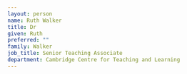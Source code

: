 ```yaml
---
layout: person
name: Ruth Walker
title: Dr
given: Ruth
preferred: ""
family: Walker
job_title: Senior Teaching Associate
department: Cambridge Centre for Teaching and Learning
---
```

